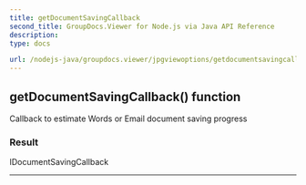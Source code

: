 ```yaml
---
title: getDocumentSavingCallback
second_title: GroupDocs.Viewer for Node.js via Java API Reference
description: 
type: docs

url: /nodejs-java/groupdocs.viewer/jpgviewoptions/getdocumentsavingcallback/
---
```


## getDocumentSavingCallback()  function
Callback to estimate Words or Email document saving progress

### Result
IDocumentSavingCallback


---


